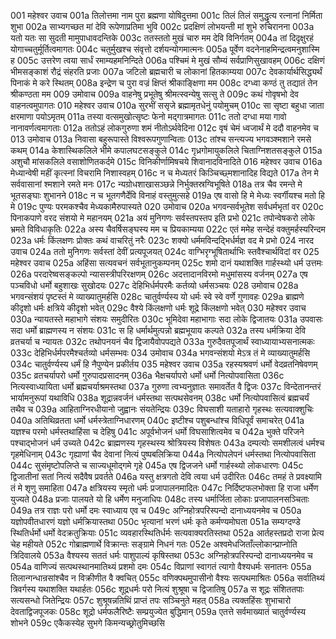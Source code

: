 001	महेश्वर उवाच
001a	तिलोत्तमा नाम पुरा ब्रह्मणा योषिदुत्तमा
001c	तिलं तिलं समुद्धृत्य रत्नानां निर्मिता शुभा
002a	साभ्यगच्छत मां देवि रूपेणाप्रतिमा भुवि
002c	प्रदक्षिणं लोभयन्ती मां शुभे रुचिरानना
003a	यतो यतः सा सुदती मामुपाधावदन्तिके
003c	ततस्ततो मुखं चारु मम देवि विनिर्गतम्
004a	तां दिदृक्षुरहं योगाच्चतुर्मूर्तित्वमागतः
004c	चतुर्मुखश्च संवृत्तो दर्शयन्योगमात्मनः
005a	पूर्वेण वदनेनाहमिन्द्रत्वमनुशास्मि ह
005c	उत्तरेण त्वया सार्धं रमाम्यहमनिन्दिते
006a	पश्चिमं मे मुखं सौम्यं सर्वप्राणिसुखावहम्
006c	दक्षिणं भीमसङ्काशं रौद्रं संहरति प्रजाः
007a	जटिलो ब्रह्मचारी च लोकानां हितकाम्यया
007c	देवकार्यार्थसिद्ध्यर्थं पिनाकं मे करे स्थितम्
008a	इन्द्रेण च पुरा वज्रं क्षिप्तं श्रीकाङ्क्षिणा मम
008c	दग्ध्वा कण्ठं तु तद्यातं तेन श्रीकण्ठता मम
009	उमोवाच
009a	वाहनेषु प्रभूतेषु श्रीमत्स्वन्येषु सत्सु ते
009c	कथं गोवृषभो देव वाहनत्वमुपागतः
010	महेश्वर उवाच
010a	सुरभीं ससृजे ब्रह्मामृतधेनुं पयोमुचम्
010c	सा सृष्टा बहुधा जाता क्षरमाणा पयोऽमृतम्
011a	तस्या वत्समुखोत्सृष्टः फेनो मद्गात्रमागतः
011c	ततो दग्धा मया गावो नानावर्णत्वमागताः
012a	ततोऽहं लोकगुरुणा शमं नीतोऽर्थवेदिना
012c	वृषं चेमं ध्वजार्थं मे ददौ वाहनमेव च
013	उमोवाच
013a	निवासा बहुरूपास्ते विश्वरूपगुणान्विताः
013c	तांश्च सन्त्यज्य भगवञ्श्मशाने रमसे कथम्
014a	केशास्थिकलिले भीमे कपालघटसङ्कुले
014c	गृध्रगोमायुकलिले चिताग्निशतसङ्कुले
015a	अशुचौ मांसकलिले वसाशोणितकर्दमे
015c	विनिकीर्णामिषचये शिवानादविनादिते
016	महेश्वर उवाच
016a	मेध्यान्वेषी महीं कृत्स्नां विचरामि निशास्वहम्
016c	न च मेध्यतरं किञ्चिच्छ्मशानादिह विद्यते
017a	तेन मे सर्ववासानां श्मशाने रमते मनः
017c	न्यग्रोधशाखासञ्छन्ने निर्भुक्तस्रग्विभूषिते
018a	तत्र चैव रमन्ते मे भूतसङ्घाः शुभानने
018c	न च भूतगणैर्देवि विनाहं वस्तुमुत्सहे
019a	एष वासो हि मे मेध्यः स्वर्गीयश्च मतो हि मे
019c	पुण्यः परमकश्चैव मेध्यकामैरुपास्यते
020	उमोवाच
020a	भगवन्सर्वभूतेश सर्वधर्मभृतां वर
020c	पिनाकपाणे वरद संशयो मे महानयम्
021a	अयं मुनिगणः सर्वस्तपस्तप इति प्रभो
021c	तपोन्वेषकरो लोके भ्रमते विविधाकृतिः
022a	अस्य चैवर्षिसङ्घस्य मम च प्रियकाम्यया
022c	एतं ममेह सन्देहं वक्तुमर्हस्यरिन्दम
023a	धर्मः किंलक्षणः प्रोक्तः कथं वाचरितुं नरैः
023c	शक्यो धर्ममविन्दद्भिर्धर्मज्ञ वद मे प्रभो
024	नारद उवाच
024a	ततो मुनिगणः सर्वस्तां देवीं प्रत्यपूजयत्
024c	वाग्भिरृग्भूषितार्थाभिः स्तवैश्चार्थविदां वर
025	महेश्वर उवाच
025a	अहिंसा सत्यवचनं सर्वभूतानुकम्पनम्
025c	शमो दानं यथाशक्ति गार्हस्थ्यो धर्म उत्तमः
026a	परदारेष्वसङ्कल्पो न्यासस्त्रीपरिरक्षणम्
026c	अदत्तादानविरमो मधुमांसस्य वर्जनम्
027a	एष पञ्चविधो धर्मो बहुशाखः सुखोदयः
027c	देहिभिर्धर्मपरमैः कर्तव्यो धर्मसञ्चयः
028	उमोवाच
028a	भगवन्संशयं पृष्टस्तं मे व्याख्यातुमर्हसि
028c	चातुर्वर्ण्यस्य यो धर्मः स्वे स्वे वर्णे गुणावहः
029a	ब्राह्मणे कीदृशो धर्मः क्षत्रिये कीदृशो भवेत्
029c	वैश्ये किंलक्षणो धर्मः शूद्रे किंलक्षणो भवेत्
030	महेश्वर उवाच
030a	न्यायतस्ते महाभागे संशयः समुदीरितः
030c	भूमिदेवा महाभागाः सदा लोके द्विजातयः
031a	उपवासः सदा धर्मो ब्राह्मणस्य न संशयः
031c	स हि धर्मार्थमुत्पन्नो ब्रह्मभूयाय कल्पते
032a	तस्य धर्मक्रिया देवि व्रतचर्या च न्यायतः
032c	तथोपनयनं चैव द्विजायैवोपपद्यते
033a	गुरुदैवतपूजार्थं स्वाध्यायाभ्यसनात्मकः
033c	देहिभिर्धर्मपरमैश्चर्तव्यो धर्मसम्भवः
034	उमोवाच
034a	भगवन्संशयो मेऽत्र तं मे व्याख्यातुमर्हसि
034c	चातुर्वर्ण्यस्य धर्मं हि नैपुण्येन प्रकीर्तय
035	महेश्वर उवाच
035a	रहस्यश्रवणं धर्मो वेदव्रतनिषेवणम्
035c	व्रतचर्यापरो धर्मो गुरुपादप्रसादनम्
036a	भैक्षचर्यापरो धर्मो धर्मो नित्योपवासिता
036c	नित्यस्वाध्यायिता धर्मो ब्रह्मचर्याश्रमस्तथा
037a	गुरुणा त्वभ्यनुज्ञातः समावर्तेत वै द्विजः
037c	विन्देतानन्तरं भार्यामनुरूपां यथाविधि
038a	शूद्रान्नवर्जनं धर्मस्तथा सत्पथसेवनम्
038c	धर्मो नित्योपवासित्वं ब्रह्मचर्यं तथैव च
039a	आहिताग्निरधीयानो जुह्वानः संयतेन्द्रियः
039c	विघसाशी यताहारो गृहस्थः सत्यवाक्शुचिः
040a	अतिथिव्रतता धर्मो धर्मस्त्रेताग्निधारणम्
040c	इष्टीश्च पशुबन्धांश्च विधिपूर्वं समाचरेत्
041a	यज्ञश्च परमो धर्मस्तथाहिंसा च देहिषु
041c	अपूर्वभोजनं धर्मो विघसाशित्वमेव च
042a	भुक्ते परिजने पश्चाद्भोजनं धर्म उच्यते
042c	ब्राह्मणस्य गृहस्थस्य श्रोत्रियस्य विशेषतः
043a	दम्पत्योः समशीलत्वं धर्मश्च गृहमेधिनाम्
043c	गृह्याणां चैव देवानां नित्यं पुष्पबलिक्रिया
044a	नित्योपलेपनं धर्मस्तथा नित्योपवासिता
044c	सुसंमृष्टोपलिप्ते च साज्यधूमोद्गमे गृहे
045a	एष द्विजजने धर्मो गार्हस्थ्यो लोकधारणः
045c	द्विजातीनां सतां नित्यं सदैवैष प्रवर्तते
046a	यस्तु क्षत्रगतो देवि त्वया धर्म उदीरितः
046c	तमहं ते प्रवक्ष्यामि तं मे शृणु समाहिता
047a	क्षत्रियस्य स्मृतो धर्मः प्रजापालनमादितः
047c	निर्दिष्टफलभोक्ता हि राजा धर्मेण युज्यते
048a	प्रजाः पालयते यो हि धर्मेण मनुजाधिपः
048c	तस्य धर्मार्जिता लोकाः प्रजापालनसञ्चिताः
049a	तत्र राज्ञः परो धर्मो दमः स्वाध्याय एव च
049c	अग्निहोत्रपरिस्पन्दो दानाध्ययनमेव च
050a	यज्ञोपवीतधारणं यज्ञो धर्मक्रियास्तथा
050c	भृत्यानां भरणं धर्मः कृते कर्मण्यमोघता
051a	सम्यग्दण्डे स्थितिर्धर्मो धर्मो वेदक्रतुक्रियाः
051c	व्यवहारस्थितिर्धर्मः सत्यवाक्यरतिस्तथा
052a	आर्तहस्तप्रदो राजा प्रेत्य चेह महीयते
052c	गोब्राह्मणार्थे विक्रान्तः सङ्ग्रामे निधनं गतः
052e	अश्वमेधजिताँल्लोकान्प्राप्नोति त्रिदिवालये
053a	वैश्यस्य सततं धर्मः पाशुपाल्यं कृषिस्तथा
053c	अग्निहोत्रपरिस्पन्दो दानाध्ययनमेव च
054a	वाणिज्यं सत्पथस्थानमातिथ्यं प्रशमो दमः
054c	विप्राणां स्वागतं त्यागो वैश्यधर्मः सनातनः
055a	तिलान्गन्धान्रसांश्चैव न विक्रीणीत वै क्वचित्
055c	वणिक्पथमुपासीनो वैश्यः सत्पथमाश्रितः
056a	सर्वातिथ्यं त्रिवर्गस्य यथाशक्ति यथार्हतः
056c	शूद्रधर्मः परो नित्यं शुश्रूषा च द्विजातिषु
057a	स शूद्रः संशिततपाः सत्यसन्धो जितेन्द्रियः
057c	शुश्रूषन्नतिथिं प्राप्तं तपः सञ्चिनुते महत्
058a	त्यक्तहिंसः शुभाचारो देवताद्विजपूजकः
058c	शूद्रो धर्मफलैरिष्टैः सम्प्रयुज्येत बुद्धिमान्
059a	एतत्ते सर्वमाख्यातं चातुर्वर्ण्यस्य शोभने
059c	एकैकस्येह सुभगे किमन्यच्छ्रोतुमिच्छसि
